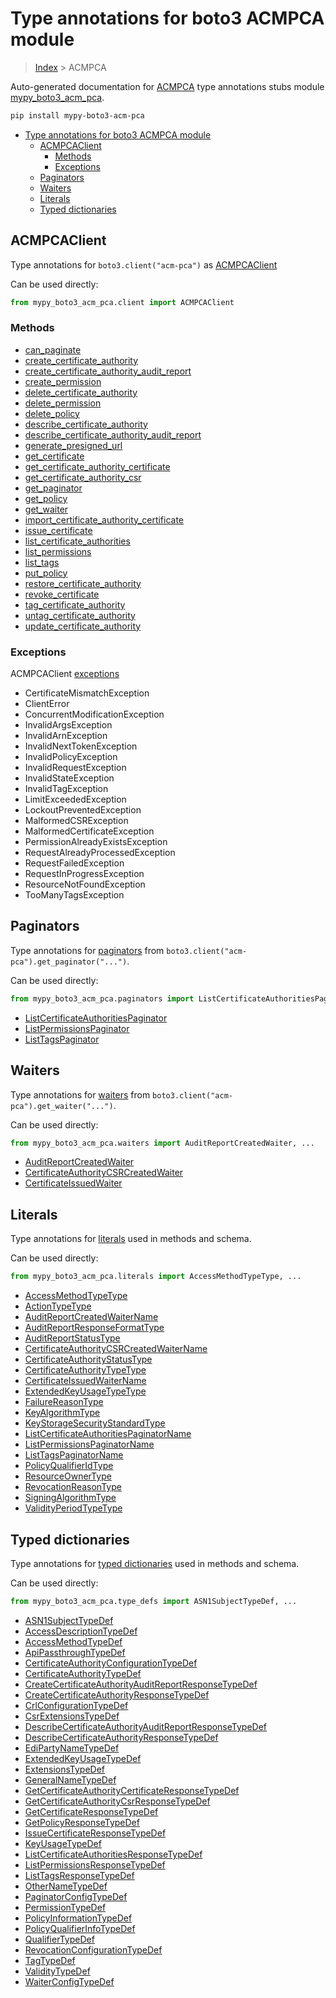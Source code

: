 # Type annotations for boto3 ACMPCA module

> [Index](..) > ACMPCA

Auto-generated documentation for
[ACMPCA](https://boto3.amazonaws.com/v1/documentation/api/1.17.74/reference/services/acm-pca.html#ACMPCA)
type annotations stubs module
[mypy_boto3_acm_pca](https://pypi.org/project/mypy-boto3-acm-pca/).

```bash
pip install mypy-boto3-acm-pca
```

- [Type annotations for boto3 ACMPCA module](#type-annotations-for-boto3-acmpca-module)
  - [ACMPCAClient](#acmpcaclient)
    - [Methods](#methods)
    - [Exceptions](#exceptions)
  - [Paginators](#paginators)
  - [Waiters](#waiters)
  - [Literals](#literals)
  - [Typed dictionaries](#typed-dictionaries)

## ACMPCAClient

Type annotations for `boto3.client("acm-pca")` as [ACMPCAClient](./client.md)

Can be used directly:

```python
from mypy_boto3_acm_pca.client import ACMPCAClient
```

### Methods

- [can_paginate](./client.md#can_paginate)
- [create_certificate_authority](./client.md#create_certificate_authority)
- [create_certificate_authority_audit_report](./client.md#create_certificate_authority_audit_report)
- [create_permission](./client.md#create_permission)
- [delete_certificate_authority](./client.md#delete_certificate_authority)
- [delete_permission](./client.md#delete_permission)
- [delete_policy](./client.md#delete_policy)
- [describe_certificate_authority](./client.md#describe_certificate_authority)
- [describe_certificate_authority_audit_report](./client.md#describe_certificate_authority_audit_report)
- [generate_presigned_url](./client.md#generate_presigned_url)
- [get_certificate](./client.md#get_certificate)
- [get_certificate_authority_certificate](./client.md#get_certificate_authority_certificate)
- [get_certificate_authority_csr](./client.md#get_certificate_authority_csr)
- [get_paginator](./client.md#get_paginator)
- [get_policy](./client.md#get_policy)
- [get_waiter](./client.md#get_waiter)
- [import_certificate_authority_certificate](./client.md#import_certificate_authority_certificate)
- [issue_certificate](./client.md#issue_certificate)
- [list_certificate_authorities](./client.md#list_certificate_authorities)
- [list_permissions](./client.md#list_permissions)
- [list_tags](./client.md#list_tags)
- [put_policy](./client.md#put_policy)
- [restore_certificate_authority](./client.md#restore_certificate_authority)
- [revoke_certificate](./client.md#revoke_certificate)
- [tag_certificate_authority](./client.md#tag_certificate_authority)
- [untag_certificate_authority](./client.md#untag_certificate_authority)
- [update_certificate_authority](./client.md#update_certificate_authority)

### Exceptions

ACMPCAClient [exceptions](./client.md#exceptions)

- CertificateMismatchException
- ClientError
- ConcurrentModificationException
- InvalidArgsException
- InvalidArnException
- InvalidNextTokenException
- InvalidPolicyException
- InvalidRequestException
- InvalidStateException
- InvalidTagException
- LimitExceededException
- LockoutPreventedException
- MalformedCSRException
- MalformedCertificateException
- PermissionAlreadyExistsException
- RequestAlreadyProcessedException
- RequestFailedException
- RequestInProgressException
- ResourceNotFoundException
- TooManyTagsException

## Paginators

Type annotations for [paginators](./paginators.md) from
`boto3.client("acm-pca").get_paginator("...")`.

Can be used directly:

```python
from mypy_boto3_acm_pca.paginators import ListCertificateAuthoritiesPaginator, ...
```

- [ListCertificateAuthoritiesPaginator](./paginators.md#listcertificateauthoritiespaginator)
- [ListPermissionsPaginator](./paginators.md#listpermissionspaginator)
- [ListTagsPaginator](./paginators.md#listtagspaginator)

## Waiters

Type annotations for [waiters](./waiters.md) from
`boto3.client("acm-pca").get_waiter("...")`.

Can be used directly:

```python
from mypy_boto3_acm_pca.waiters import AuditReportCreatedWaiter, ...
```

- [AuditReportCreatedWaiter](./waiters.md#auditreportcreatedwaiter)
- [CertificateAuthorityCSRCreatedWaiter](./waiters.md#certificateauthoritycsrcreatedwaiter)
- [CertificateIssuedWaiter](./waiters.md#certificateissuedwaiter)

## Literals

Type annotations for [literals](./literals.md) used in methods and schema.

Can be used directly:

```python
from mypy_boto3_acm_pca.literals import AccessMethodTypeType, ...
```

- [AccessMethodTypeType](./literals.md#accessmethodtypetype)
- [ActionTypeType](./literals.md#actiontypetype)
- [AuditReportCreatedWaiterName](./literals.md#auditreportcreatedwaitername)
- [AuditReportResponseFormatType](./literals.md#auditreportresponseformattype)
- [AuditReportStatusType](./literals.md#auditreportstatustype)
- [CertificateAuthorityCSRCreatedWaiterName](./literals.md#certificateauthoritycsrcreatedwaitername)
- [CertificateAuthorityStatusType](./literals.md#certificateauthoritystatustype)
- [CertificateAuthorityTypeType](./literals.md#certificateauthoritytypetype)
- [CertificateIssuedWaiterName](./literals.md#certificateissuedwaitername)
- [ExtendedKeyUsageTypeType](./literals.md#extendedkeyusagetypetype)
- [FailureReasonType](./literals.md#failurereasontype)
- [KeyAlgorithmType](./literals.md#keyalgorithmtype)
- [KeyStorageSecurityStandardType](./literals.md#keystoragesecuritystandardtype)
- [ListCertificateAuthoritiesPaginatorName](./literals.md#listcertificateauthoritiespaginatorname)
- [ListPermissionsPaginatorName](./literals.md#listpermissionspaginatorname)
- [ListTagsPaginatorName](./literals.md#listtagspaginatorname)
- [PolicyQualifierIdType](./literals.md#policyqualifieridtype)
- [ResourceOwnerType](./literals.md#resourceownertype)
- [RevocationReasonType](./literals.md#revocationreasontype)
- [SigningAlgorithmType](./literals.md#signingalgorithmtype)
- [ValidityPeriodTypeType](./literals.md#validityperiodtypetype)

## Typed dictionaries

Type annotations for [typed dictionaries](./type_defs.md) used in methods and
schema.

Can be used directly:

```python
from mypy_boto3_acm_pca.type_defs import ASN1SubjectTypeDef, ...
```

- [ASN1SubjectTypeDef](./type_defs.md#asn1subjecttypedef)
- [AccessDescriptionTypeDef](./type_defs.md#accessdescriptiontypedef)
- [AccessMethodTypeDef](./type_defs.md#accessmethodtypedef)
- [ApiPassthroughTypeDef](./type_defs.md#apipassthroughtypedef)
- [CertificateAuthorityConfigurationTypeDef](./type_defs.md#certificateauthorityconfigurationtypedef)
- [CertificateAuthorityTypeDef](./type_defs.md#certificateauthoritytypedef)
- [CreateCertificateAuthorityAuditReportResponseTypeDef](./type_defs.md#createcertificateauthorityauditreportresponsetypedef)
- [CreateCertificateAuthorityResponseTypeDef](./type_defs.md#createcertificateauthorityresponsetypedef)
- [CrlConfigurationTypeDef](./type_defs.md#crlconfigurationtypedef)
- [CsrExtensionsTypeDef](./type_defs.md#csrextensionstypedef)
- [DescribeCertificateAuthorityAuditReportResponseTypeDef](./type_defs.md#describecertificateauthorityauditreportresponsetypedef)
- [DescribeCertificateAuthorityResponseTypeDef](./type_defs.md#describecertificateauthorityresponsetypedef)
- [EdiPartyNameTypeDef](./type_defs.md#edipartynametypedef)
- [ExtendedKeyUsageTypeDef](./type_defs.md#extendedkeyusagetypedef)
- [ExtensionsTypeDef](./type_defs.md#extensionstypedef)
- [GeneralNameTypeDef](./type_defs.md#generalnametypedef)
- [GetCertificateAuthorityCertificateResponseTypeDef](./type_defs.md#getcertificateauthoritycertificateresponsetypedef)
- [GetCertificateAuthorityCsrResponseTypeDef](./type_defs.md#getcertificateauthoritycsrresponsetypedef)
- [GetCertificateResponseTypeDef](./type_defs.md#getcertificateresponsetypedef)
- [GetPolicyResponseTypeDef](./type_defs.md#getpolicyresponsetypedef)
- [IssueCertificateResponseTypeDef](./type_defs.md#issuecertificateresponsetypedef)
- [KeyUsageTypeDef](./type_defs.md#keyusagetypedef)
- [ListCertificateAuthoritiesResponseTypeDef](./type_defs.md#listcertificateauthoritiesresponsetypedef)
- [ListPermissionsResponseTypeDef](./type_defs.md#listpermissionsresponsetypedef)
- [ListTagsResponseTypeDef](./type_defs.md#listtagsresponsetypedef)
- [OtherNameTypeDef](./type_defs.md#othernametypedef)
- [PaginatorConfigTypeDef](./type_defs.md#paginatorconfigtypedef)
- [PermissionTypeDef](./type_defs.md#permissiontypedef)
- [PolicyInformationTypeDef](./type_defs.md#policyinformationtypedef)
- [PolicyQualifierInfoTypeDef](./type_defs.md#policyqualifierinfotypedef)
- [QualifierTypeDef](./type_defs.md#qualifiertypedef)
- [RevocationConfigurationTypeDef](./type_defs.md#revocationconfigurationtypedef)
- [TagTypeDef](./type_defs.md#tagtypedef)
- [ValidityTypeDef](./type_defs.md#validitytypedef)
- [WaiterConfigTypeDef](./type_defs.md#waiterconfigtypedef)
